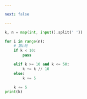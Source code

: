 ```yaml
---

next: false

---
```




<BlogInfo id="1271" title="51.吃利息" author="白日梦想猿" pv=0 read_times=0 pre_cost_time="0分9秒" category="leetcode" tag_list="['leetcode']" create_time="2022.03.27 11:13:02" update_time="2023.06.15 18:58:29" />

```python
k, n = map(int, input().split(' '))

for i in range(n):
    # 第i轮
    if k < 10:
        pass

    elif k >= 10 and k <= 50:
        k += k // 10
    else:
        k += 5

    k += 5
print(k)

```



<ActionBox />
